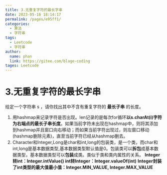 ```yaml
---
title: 3.无重复字符的最长字串
date: 2023-05-16 18:14:17
permalink: /pages/e95ff1/
categories: 
  - 算法
  - 字符串
tags: 
  - Leetcode
  - 字符串
author: 
  name: phan
  link: https://gitee.com/blage-coding
tages: Leetcode
---
```

# 3.无重复字符的最长字串

给定一个字符串 s ，请你找出其中不含有重复字符的 **最长子串** 的长度。

1. 用hashmap来记录字符是否出现。len记录的是每次for循环**以s.charAt(i)字符为右端点的最长子串长度**。如果当前字符未出现在hashmap中，则将其添加到hashmap并且窗口向右移动；而如果当前字符出现过，则左窗口移动(hashmap删除元素)，直至当前字符已经从hashmap删去。
2. Character和Integer,Long是char和int,long的包装类，是一个类，而char和int,long是基本数据类型,基本数据类型默认值是0。包装类可以**拆包**成基本数据类型，基本数据类型可以**包装**成类。类似于类和类内属性的关系。
**Integer转int：Integer.intValue()
int转Integer：Integer.valueOf(int)**
**Integer封装了int类型的最大值最小值：Integer.MIN_VALUE,  Integer.MAX_VALUE**
